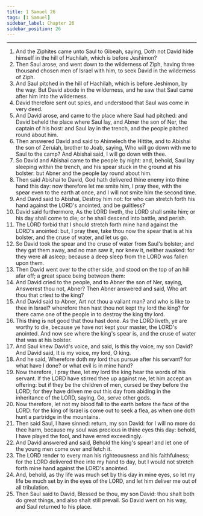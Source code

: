 ```yaml
---
title: 1 Samuel 26
tags: [1 Samuel]
sidebar_label: Chapter 26
sidebar_position: 26
---
```


---
1. And the Ziphites came unto Saul to Gibeah, saying, Doth not David hide himself in the hill of Hachilah, which is before Jeshimon?
2. Then Saul arose, and went down to the wilderness of Ziph, having three thousand chosen men of Israel with him, to seek David in the wilderness of Ziph.
3. And Saul pitched in the hill of Hachilah, which is before Jeshimon, by the way. But David abode in the wilderness, and he saw that Saul came after him into the wilderness.
4. David therefore sent out spies, and understood that Saul was come in very deed.
5. And David arose, and came to the place where Saul had pitched: and David beheld the place where Saul lay, and Abner the son of Ner, the captain of his host: and Saul lay in the trench, and the people pitched round about him.
6. Then answered David and said to Ahimelech the Hittite, and to Abishai the son of Zeruiah, brother to Joab, saying, Who will go down with me to Saul to the camp? And Abishai said, I will go down with thee.
7. So David and Abishai came to the people by night: and, behold, Saul lay sleeping within the trench, and his spear stuck in the ground at his bolster: but Abner and the people lay round about him.
8. Then said Abishai to David, God hath delivered thine enemy into thine hand this day: now therefore let me smite him, I pray thee, with the spear even to the earth at once, and I will not smite him the second time.
9. And David said to Abishai, Destroy him not: for who can stretch forth his hand against the LORD's anointed, and be guiltless?
10. David said furthermore, As the LORD liveth, the LORD shall smite him; or his day shall come to die; or he shall descend into battle, and perish.
11. The LORD forbid that I should stretch forth mine hand against the LORD's anointed: but, I pray thee, take thou now the spear that is at his bolster, and the cruse of water, and let us go.
12. So David took the spear and the cruse of water from Saul's bolster; and they gat them away, and no man saw it, nor knew it, neither awaked: for they were all asleep; because a deep sleep from the LORD was fallen upon them.
13. Then David went over to the other side, and stood on the top of an hill afar off; a great space being between them:
14. And David cried to the people, and to Abner the son of Ner, saying, Answerest thou not, Abner? Then Abner answered and said, Who art thou that criest to the king?
15. And David said to Abner, Art not thou a valiant man? and who is like to thee in Israel? wherefore then hast thou not kept thy lord the king? for there came one of the people in to destroy the king thy lord.
16. This thing is not good that thou hast done. As the LORD liveth, ye are worthy to die, because ye have not kept your master, the LORD's anointed. And now see where the king's spear is, and the cruse of water that was at his bolster.
17. And Saul knew David's voice, and said, Is this thy voice, my son David? And David said, It is my voice, my lord, O king.
18. And he said, Wherefore doth my lord thus pursue after his servant? for what have I done? or what evil is in mine hand?
19. Now therefore, I pray thee, let my lord the king hear the words of his servant. If the LORD have stirred thee up against me, let him accept an offering: but if they be the children of men, cursed be they before the LORD; for they have driven me out this day from abiding in the inheritance of the LORD, saying, Go, serve other gods.
20. Now therefore, let not my blood fall to the earth before the face of the LORD: for the king of Israel is come out to seek a flea, as when one doth hunt a partridge in the mountains.
21. Then said Saul, I have sinned: return, my son David: for I will no more do thee harm, because my soul was precious in thine eyes this day: behold, I have played the fool, and have erred exceedingly.
22. And David answered and said, Behold the king's spear! and let one of the young men come over and fetch it.
23. The LORD render to every man his righteousness and his faithfulness; for the LORD delivered thee into my hand to day, but I would not stretch forth mine hand against the LORD's anointed.
24. And, behold, as thy life was much set by this day in mine eyes, so let my life be much set by in the eyes of the LORD, and let him deliver me out of all tribulation.
25. Then Saul said to David, Blessed be thou, my son David: thou shalt both do great things, and also shalt still prevail. So David went on his way, and Saul returned to his place.